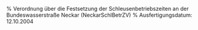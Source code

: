 % Verordnung über die Festsetzung der Schleusenbetriebszeiten an der Bundeswasserstraße Neckar  (NeckarSchlBetrZV)
% Ausfertigungsdatum: 12.10.2004
 